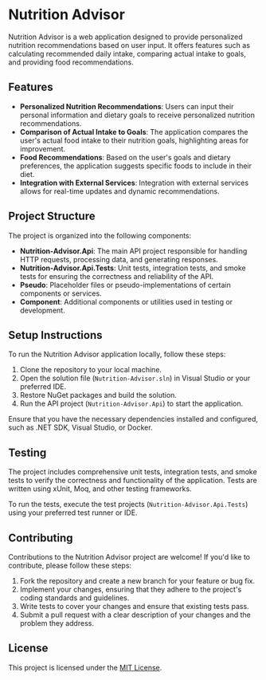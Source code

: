 # Nutrition Advisor

Nutrition Advisor is a web application designed to provide personalized nutrition recommendations based on user input. It offers features such as calculating recommended daily intake, comparing actual intake to goals, and providing food recommendations.

## Features

- **Personalized Nutrition Recommendations**: Users can input their personal information and dietary goals to receive personalized nutrition recommendations.
- **Comparison of Actual Intake to Goals**: The application compares the user's actual food intake to their nutrition goals, highlighting areas for improvement.
- **Food Recommendations**: Based on the user's goals and dietary preferences, the application suggests specific foods to include in their diet.
- **Integration with External Services**: Integration with external services allows for real-time updates and dynamic recommendations.

## Project Structure

The project is organized into the following components:

- **Nutrition-Advisor.Api**: The main API project responsible for handling HTTP requests, processing data, and generating responses.
- **Nutrition-Advisor.Api.Tests**: Unit tests, integration tests, and smoke tests for ensuring the correctness and reliability of the API.
- **Pseudo**: Placeholder files or pseudo-implementations of certain components or services.
- **Component**: Additional components or utilities used in testing or development.

## Setup Instructions

To run the Nutrition Advisor application locally, follow these steps:

1. Clone the repository to your local machine.
2. Open the solution file (`Nutrition-Advisor.sln`) in Visual Studio or your preferred IDE.
3. Restore NuGet packages and build the solution.
4. Run the API project (`Nutrition-Advisor.Api`) to start the application.

Ensure that you have the necessary dependencies installed and configured, such as .NET SDK, Visual Studio, or Docker.

## Testing

The project includes comprehensive unit tests, integration tests, and smoke tests to verify the correctness and functionality of the application. Tests are written using xUnit, Moq, and other testing frameworks.

To run the tests, execute the test projects (`Nutrition-Advisor.Api.Tests`) using your preferred test runner or IDE.

## Contributing

Contributions to the Nutrition Advisor project are welcome! If you'd like to contribute, please follow these steps:

1. Fork the repository and create a new branch for your feature or bug fix.
2. Implement your changes, ensuring that they adhere to the project's coding standards and guidelines.
3. Write tests to cover your changes and ensure that existing tests pass.
4. Submit a pull request with a clear description of your changes and the problem they address.

## License

This project is licensed under the [MIT License](LICENSE).
